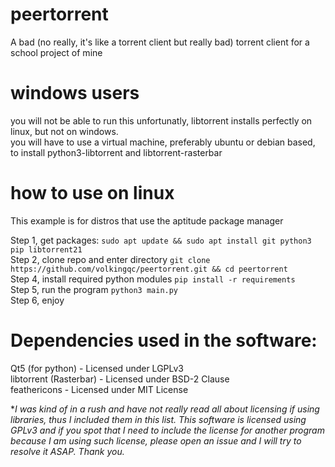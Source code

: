 # peertorrent
A bad (no really, it's like a torrent client but really bad) torrent client for a school project of mine

# windows users
you will not be able to run this unfortunatly, libtorrent installs perfectly on linux, but not on windows.  
you will have to use a virtual machine, preferably ubuntu or debian based, to install python3-libtorrent and libtorrent-rasterbar

# how to use on linux
This example is for distros that use the aptitude package manager  

Step 1, get packages: ``sudo apt update && sudo apt install git python3 pip libtorrent21``  
Step 2, clone repo and enter directory ``git clone https://github.com/volkingqc/peertorrent.git && cd peertorrent``  
Step 4, install required python modules ``pip install -r requirements``  
Step 5, run the program ``python3 main.py``  
Step 6, enjoy  

# Dependencies used in the software:
Qt5 (for python) - Licensed under  LGPLv3  
libtorrent (Rasterbar) - Licensed under BSD-2 Clause  
feathericons - Licensed under MIT License  

**I was kind of in a rush and have not really read all about licensing if using libraries, thus I included them in this list. This software is licensed using GPLv3 and if you spot that I need to include the license for another program because I am using such license, please open an issue and I will try to resolve it ASAP. Thank you.*
